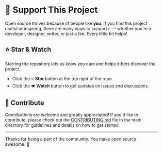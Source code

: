 # 💖 Support This Project

Open source thrives because of people like **you**. If you find this project useful or inspiring, there are many ways to support it — whether you're a developer, designer, writer, or just a fan. Every little bit helps!


## ⭐️ Star & Watch

Starring the repository lets us know you care and helps others discover the project.

- Click the ⭐️ **Star** button at the top right of the repo.
- Click the 👁️ **Watch** button to get updates on issues and discussions.

## 🤝 Contribute

Contributions are welcome and greatly appreciated! If you'd like to contribute, please check out the [CONTRIBUTING.md](../CONTRIBUTING.md) file in the main directory for guidelines and details on how to get started.

---

Thanks for being a part of the community. You make open source awesome. 💪

